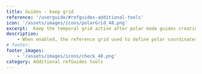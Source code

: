 ```yaml
---
title: Guides - keep grid
reference: '/userguide/#refguides-additional-tools'
icon: '/assets/images/icons/polarGrid_48.png'
excerpt:  Keep the temporal grid active after polar mode guides creation.
description:
    - When enabled, the reference grid used to define polar coordinates in guidelines placement will remain active.
# footer:
footer_images:
    - '/assets/images/icons/check_48.png'
category: Additional refGuides tools
--- 
```

